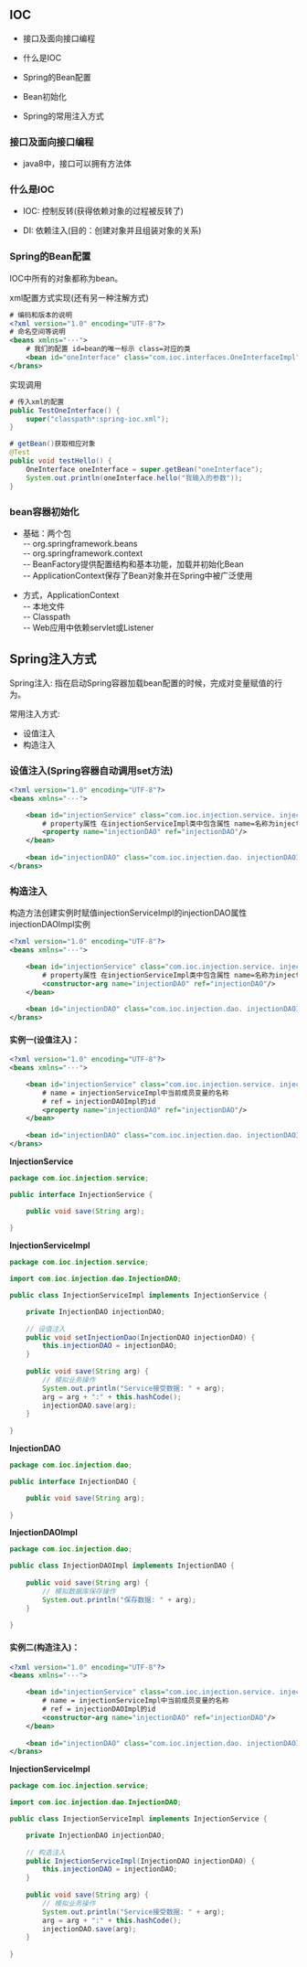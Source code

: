 ## IOC

* 接口及面向接口编程

* 什么是IOC

* Spring的Bean配置

* Bean初始化

* Spring的常用注入方式

### 接口及面向接口编程

* java8中，接口可以拥有方法体

### 什么是IOC

* IOC: 控制反转(获得依赖对象的过程被反转了)

* DI: 依赖注入(目的：创建对象并且组装对象的关系)

### Spring的Bean配置

IOC中所有的对象都称为bean。

xml配置方式实现(还有另一种注解方式)

```xml
# 编码和版本的说明
<?xml version="1.0" encoding="UTF-8"?>
# 命名空间等说明
<beans xmlns="···">
	# 我们的配置 id=bean的唯一标示 class=对应的类
	<bean id="oneInterface" class="com.ioc.interfaces.OneInterfaceImpl"> </bean>
</brans>
```

实现调用

```java
# 传入xml的配置
public TestOneInterface() {
	super("classpath*:spring-ioc.xml");
}

# getBean()获取相应对象
@Test
public void testHello() {
	OneInterface oneInterface = super.getBean("oneInterface");
	System.out.println(oneInterface.hello("我输入的参数"));
}
```

### bean容器初始化

* 基础：两个包  
-- org.springframework.beans  
-- org.springframework.context  
-- BeanFactory提供配置结构和基本功能，加载并初始化Bean  
-- ApplicationContext保存了Bean对象并在Spring中被广泛使用  

* 方式，ApplicationContext  
-- 本地文件  
-- Classpath  
-- Web应用中依赖servlet或Listener  

## Spring注入方式

Spring注入: 指在启动Spring容器加载bean配置的时候，完成对变量赋值的行为。

常用注入方式:

* 设值注入
* 构造注入

### 设值注入(Spring容器自动调用set方法)

```xml
<?xml version="1.0" encoding="UTF-8"?>
<beans xmlns="···">

	<bean id="injectionService" class="com.ioc.injection.service. injectionServiceImpl"> 
		# property属性 在injectionServiceImpl类中包含属性 name=名称为injectionDAO ref=引用id为injectionDAO的实例
		<property name="injectionDAO" ref="injectionDAO"/>
	</bean>
	
	<bean id="injectionDAO" class="com.ioc.injection.dao. injectionDAOImpl"> </bean>
</brans>
```

### 构造注入

构造方法创建实例时赋值injectionServiceImpl的injectionDAO属性injectionDAOImpl实例

```xml
<?xml version="1.0" encoding="UTF-8"?>
<beans xmlns="···">

	<bean id="injectionService" class="com.ioc.injection.service. injectionServiceImpl"> 
		# property属性 在injectionServiceImpl类中包含属性 name=名称为injectionDAO ref=引用id为injectionDAO的实例
		<constructor-arg name="injectionDAO" ref="injectionDAO"/>
	</bean>
	
	<bean id="injectionDAO" class="com.ioc.injection.dao. injectionDAOImpl"> </bean>
</brans>
```

#### 实例一(设值注入)：


```xml
<?xml version="1.0" encoding="UTF-8"?>
<beans xmlns="···">

	<bean id="injectionService" class="com.ioc.injection.service. injectionServiceImpl"> 
		# name = injectionServiceImpl中当前成员变量的名称
		# ref = injectionDAOImpl的id
		<property name="injectionDAO" ref="injectionDAO"/>
	</bean>
	
	<bean id="injectionDAO" class="com.ioc.injection.dao. injectionDAOImpl"> </bean>
</brans>
```


**InjectionService**

```java
package com.ioc.injection.service;

public interface InjectionService {

	public void save(String arg);
	
}
```

**InjectionServiceImpl**

```java
package com.ioc.injection.service;

import com.ioc.injection.dao.InjectionDAO;

public class InjectionServiceImpl implements InjectionService {

	private InjectionDAO injectionDAO;
	
	// 设值注入
	public void setInjectionDao(InjectionDAO injectionDAO) {
		this.injectionDAO = injectionDAO;
	}
	
	public void save(String arg) {
		// 模拟业务操作
		System.out.println("Service接受数据: " + arg);
		arg = arg + ":" + this.hashCode();
		injectionDAO.save(arg);
	}
	
}
```

**InjectionDAO**

```java
package com.ioc.injection.dao;

public interface InjectionDAO {

	public void save(String arg);
	
}
```

**InjectionDAOImpl**

```java
package com.ioc.injection.dao;

public class InjectionDAOImpl implements InjectionDAO {
	
	public void save(String arg) {
		// 模拟数据库保存操作
		System.out.println("保存数据: " + arg);
	}
	
}
```

#### 实例二(构造注入)：

```xml
<?xml version="1.0" encoding="UTF-8"?>
<beans xmlns="···">

	<bean id="injectionService" class="com.ioc.injection.service. injectionServiceImpl"> 
		# name = injectionServiceImpl中当前成员变量的名称
		# ref = injectionDAOImpl的id
		<constructor-arg name="injectionDAO" ref="injectionDAO"/>
	</bean>
	
	<bean id="injectionDAO" class="com.ioc.injection.dao. injectionDAOImpl"> </bean>
</brans>
```

**InjectionServiceImpl**

```java
package com.ioc.injection.service;

import com.ioc.injection.dao.InjectionDAO;

public class InjectionServiceImpl implements InjectionService {

	private InjectionDAO injectionDAO;
	
	// 构造注入
	public InjectionServiceImpl(InjectionDAO injectionDAO) {
		this.injectionDAO = injectionDAO;
	}
	
	public void save(String arg) {
		// 模拟业务操作
		System.out.println("Service接受数据: " + arg);
		arg = arg + ":" + this.hashCode();
		injectionDAO.save(arg);
	}
	
}
```